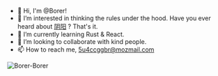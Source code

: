 - 👋 Hi, I'm @Borer!
- 👀 I’m interested in thinking the rules under the hood. Have you ever heard about [阴阳](https://en.wikipedia.org/wiki/Yin_and_yang) ? That's it.
- 🌱 I’m currently learning Rust & React.
- 💞️ I’m looking to collaborate with kind people.
- 📫 How to reach me, 5u4ccggbr@mozmail.com

![Borer-Borer](https://github-readme-stats.vercel.app/api/top-langs?username=Borer-Borer&show_icons=true&count_private=true&theme=gotham)
